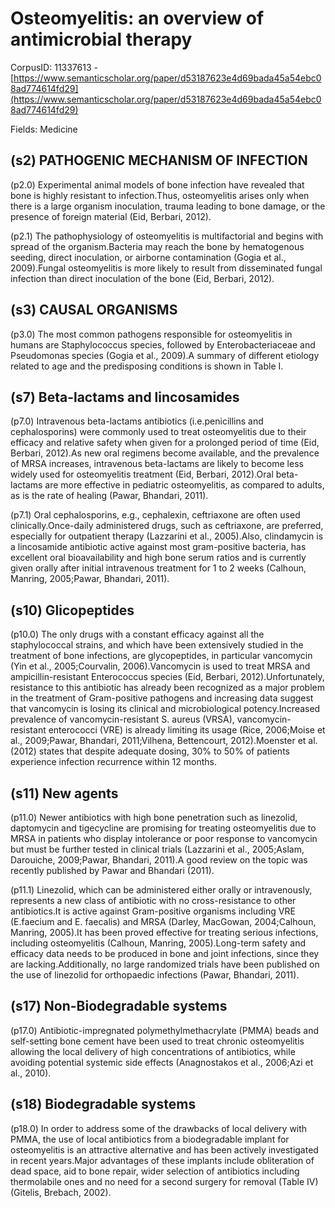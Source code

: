 # Osteomyelitis: an overview of antimicrobial therapy

CorpusID: 11337613 - [https://www.semanticscholar.org/paper/d53187623e4d69bada45a54ebc08ad774614fd29](https://www.semanticscholar.org/paper/d53187623e4d69bada45a54ebc08ad774614fd29)

Fields: Medicine

## (s2) PATHOGENIC MECHANISM OF INFECTION
(p2.0) Experimental animal models of bone infection have revealed that bone is highly resistant to infection.Thus, osteomyelitis arises only when there is a large organism inoculation, trauma leading to bone damage, or the presence of foreign material (Eid, Berbari, 2012).

(p2.1) The pathophysiology of osteomyelitis is multifactorial and begins with spread of the organism.Bacteria may reach the bone by hematogenous seeding, direct inoculation, or airborne contamination (Gogia et al., 2009).Fungal osteomyelitis is more likely to result from disseminated fungal infection than direct inoculation of the bone (Eid, Berbari, 2012).
## (s3) CAUSAL ORGANISMS
(p3.0) The most common pathogens responsible for osteomyelitis in humans are Staphylococcus species, followed by Enterobacteriaceae and Pseudomonas species (Gogia et al., 2009).A summary of different etiology related to age and the predisposing conditions is shown in Table I.
## (s7) Beta-lactams and lincosamides
(p7.0) Intravenous beta-lactams antibiotics (i.e.penicillins and cephalosporins) were commonly used to treat osteomyelitis due to their efficacy and relative safety when given for a prolonged period of time (Eid, Berbari, 2012).As new oral regimens become available, and the prevalence of MRSA increases, intravenous beta-lactams are likely to become less widely used for osteomyelitis treatment (Eid, Berbari, 2012).Oral beta-lactams are more effective in pediatric osteomyelitis, as compared to adults, as is the rate of healing (Pawar, Bhandari, 2011).

(p7.1) Oral cephalosporins, e.g., cephalexin, ceftriaxone are often used clinically.Once-daily administered drugs, such as ceftriaxone, are preferred, especially for outpatient therapy (Lazzarini et al., 2005).Also, clindamycin is a lincosamide antibiotic active against most gram-positive bacteria, has excellent oral bioavailability and high bone serum ratios and is currently given orally after initial intravenous treatment for 1 to 2 weeks (Calhoun, Manring, 2005;Pawar, Bhandari, 2011).
## (s10) Glicopeptides
(p10.0) The only drugs with a constant efficacy against all the staphylococcal strains, and which have been extensively studied in the treatment of bone infections, are glycopeptides, in particular vancomycin (Yin et al., 2005;Courvalin, 2006).Vancomycin is used to treat MRSA and ampicillin-resistant Enterococcus species (Eid, Berbari, 2012).Unfortunately, resistance to this antibiotic has already been recognized as a major problem in the treatment of Gram-positive pathogens and increasing data suggest that vancomycin is losing its clinical and microbiological potency.Increased prevalence of vancomycin-resistant S. aureus (VRSA), vancomycin-resistant enterococci (VRE) is already limiting its usage (Rice, 2006;Moise et al., 2009;Pawar, Bhandari, 2011;Vilhena, Bettencourt, 2012).Moenster et al. (2012) states that despite adequate dosing, 30% to 50% of patients experience infection recurrence within 12 months.
## (s11) New agents
(p11.0) Newer antibiotics with high bone penetration such as linezolid, daptomycin and tigecycline are promising for treating osteomyelitis due to MRSA in patients who display intolerance or poor response to vancomycin but must be further tested in clinical trials (Lazzarini et al., 2005;Aslam, Darouiche, 2009;Pawar, Bhandari, 2011).A good review on the topic was recently published by Pawar and Bhandari (2011).

(p11.1) Linezolid, which can be administered either orally or intravenously, represents a new class of antibiotic with no cross-resistance to other antibiotics.It is active against Gram-positive organisms including VRE (E.faecium and E. faecalis) and MRSA (Darley, MacGowan, 2004;Calhoun, Manring, 2005).It has been proved effective for treating serious infections, including osteomyelitis (Calhoun, Manring, 2005).Long-term safety and efficacy data needs to be produced in bone and joint infections, since they are lacking.Additionally, no large randomized trials have been published on the use of linezolid for orthopaedic infections (Pawar, Bhandari, 2011).
## (s17) Non-Biodegradable systems
(p17.0) Antibiotic-impregnated polymethylmethacrylate (PMMA) beads and self-setting bone cement have been used to treat chronic osteomyelitis allowing the local delivery of high concentrations of antibiotics, while avoiding potential systemic side effects (Anagnostakos et al., 2006;Azi et al., 2010).
## (s18) Biodegradable systems
(p18.0) In order to address some of the drawbacks of local delivery with PMMA, the use of local antibiotics from a biodegradable implant for osteomyelitis is an attractive alternative and has been actively investigated in recent years.Major advantages of these implants include obliteration of dead space, aid to bone repair, wider selection of antibiotics including thermolabile ones and no need for a second surgery for removal (Table IV) (Gitelis, Brebach, 2002).
